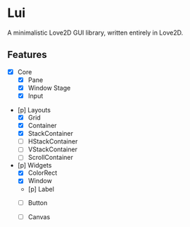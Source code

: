 # Lui

A minimalistic Love2D GUI library, written entirely in Love2D.

## Features

- [x] Core
    - [x] Pane
    - [x] Window Stage
    - [x] Input
- [p] Layouts
    - [x] Grid
    - [x] Container
    - [x] StackContainer
    - [ ] HStackContainer
    - [ ] VStackContainer
    - [ ] ScrollContainer
- [p] Widgets
    - [x] ColorRect
    - [x] Window
    - [p] Label
    - [ ] Button
    - [ ] Canvas

